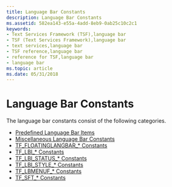 ```yaml
---
title: Language Bar Constants
description: Language Bar Constants
ms.assetid: 582ea143-e55a-4add-8eb9-0ab25c10c2c1
keywords:
- Text Services Framework (TSF),language bar
- TSF (Text Services Framework),language bar
- text services,language bar
- TSF reference,language bar
- reference for TSF,language bar
- language bar
ms.topic: article
ms.date: 05/31/2018
---
```


# Language Bar Constants

The language bar constants consist of the following categories.

-   [Predefined Language Bar Items](predefined-lang-bar-items.md)
-   [Miscellaneous Language Bar Constants](miscellaneous-language-bar-constants.md)
-   [TF\_FLOATINGLANGBAR\_\* Constants](tf-floatinglangbar--constants.md)
-   [TF\_LBI\_\* Constants](tf-lbi--constants.md)
-   [TF\_LBI\_STATUS\_\* Constants](tf-lbi-status--constants.md)
-   [TF\_LBI\_STYLE\_\* Constants](tf-lbi-style--constants.md)
-   [TF\_LBMENUF\_\* Constants](tf-lbmenuf--constants.md)
-   [TF\_SFT\_\* Constants](tf-sft--constants.md)

 

 




